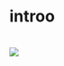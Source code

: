 # introo

# ![](http://mblogthumb4.phinf.naver.net/20151228_131/7019080_1451294246957xlWqh_JPEG/vikinivender_com_20151228_180201.jpg?type=w2)

# [](https://www.youtube.com/watch?v=M8tWAClrzH4)
